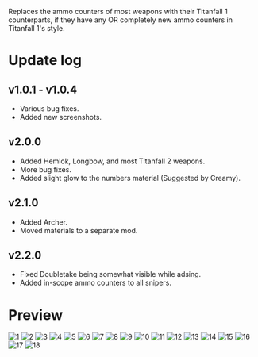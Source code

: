 Replaces the ammo counters of most weapons with their Titanfall 1 counterparts, if they have any OR completely new ammo counters in Titanfall 1's style.

#  Update log

## v1.0.1 - v1.0.4

- Various bug fixes.
- Added new screenshots.

## v2.0.0

- Added Hemlok, Longbow, and most Titanfall 2 weapons.
- More bug fixes.
- Added slight glow to the numbers material (Suggested by Creamy).

## v2.1.0

- Added Archer.
- Moved materials to a separate mod.

## v2.2.0

- Fixed Doubletake being somewhat visible while adsing.
- Added in-scope ammo counters to all snipers.

# Preview
![1](https://i.imgur.com/PhUmEv2.png)
![2](https://i.imgur.com/qb2VHG3.png)
![3](https://i.imgur.com/uZtKony.png)
![4](https://i.imgur.com/dLcTT86.png)
![5](https://i.imgur.com/lCaax2W.png)
![6](https://i.imgur.com/KCIpuUx.png)
![7](https://i.imgur.com/JWGp7s5.png)
![8](https://i.imgur.com/nEWFXjy.png)
![9](https://i.imgur.com/Bh2SIaB.png)
![10](https://i.imgur.com/1rymRA7.png)
![11](https://i.imgur.com/0hVyfhw.png)
![12](https://i.imgur.com/8Fu3Bbv.png)
![13](https://i.imgur.com/nS6waMl.png)
![14](https://i.imgur.com/fdzsDZn.png)
![15](https://i.imgur.com/bFSb42M.png)
![16](https://i.imgur.com/TOilnj8.png)
![17](https://i.imgur.com/fAPDvWw.png)
![18](https://i.imgur.com/mMy8vHD.png)